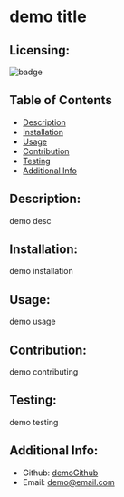 # demo title
  ## Licensing:
![badge](https://img.shields.io/badge/license-MIT-brightorange)



  ## Table of Contents 
  - [Description](#description)
  - [Installation](#installation)
  - [Usage](#usage)
  - [Contribution](#contribution)
  - [Testing](#testing)
  - [Additional Info](#additional-info)
  ## Description:
  demo desc
  ## Installation:
  demo installation
  ## Usage:
  demo usage

  ## Contribution:
  demo contributing
  ## Testing:
  demo testing
  ## Additional Info:
  - Github: [demoGithub](https://github.com/demoGithub)
  - Email: demo@email.com 